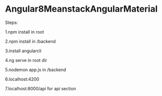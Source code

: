 # Angular8MeanstackAngularMaterial

Steps:

1.npm install in root

2.npm install in /backend

3.install angularcli

4.ng serve in root dir

5.nodemon app.js in /backend

6.localhost:4200

7.localhost:8000/api for api section

